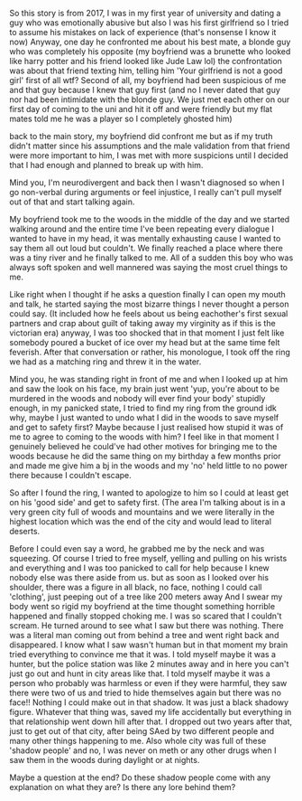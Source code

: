 So this story is from 2017, I was in my first year of university and dating a guy who was emotionally abusive but also I was his first girlfriend so I tried to assume his mistakes on lack of experience (that's nonsense I know it now)
Anyway, one day he confronted me about his best mate, a blonde guy who was completely his opposite (my boyfriend was a brunette who looked like harry potter and his friend looked like Jude Law lol) 
the confrontation was about that friend texting him, telling him 'Your girlfriend is not a good girl' first of all wtf? Second of all, my boyfriend had been suspicious of me and that guy because I knew that guy first (and no I never dated that guy nor had been intimidate with the blonde guy. 
We just met each other on our first day of coming to the uni and hit it off and were friendly but my flat mates told me he was a player so I completely ghosted him) 

back to the main story, my boyfriend did confront me but as if my truth didn't matter since his assumptions and the male validation from that friend were more important to him, I was met with more suspicions until I decided that I had enough and planned to break up with him.

Mind you, I'm neurodivergent and back then I wasn't diagnosed so when I go non-verbal during arguments or feel injustice, I really can't pull myself out of that and start talking again. 

My boyfriend took me to the woods in the middle of the day and we started walking around and the entire time I've been repeating every dialogue I wanted to have in my head, it was mentally exhausting cause I wanted to say them all out loud but couldn't. 
We finally reached a place where there was a tiny river and he finally talked to me. All of a sudden this boy who was always soft spoken and well mannered was saying the most cruel things to me. 

Like right when I thought if he asks a question finally I can open my mouth and talk, he started saying the most bizarre things I never thought a person could say. (It included how he feels about us being eachother's first sexual partners and crap about guilt of taking away my virginity as if this is the victorian era) 
anyway, I was too shocked that in that moment I just felt like somebody poured a bucket of ice over my head but at the same time felt feverish. After that conversation or rather, his monologue, I took off the ring we had as a matching ring and threw it in the water.

Mind you, he was standing right in front of me and when I looked up at him and saw the look on his face, my brain just went 'yup, you're about to be murdered in the woods and nobody will ever find your body' 
stupidly enough, in my panicked state, I tried to find my ring from the ground idk why, maybe I just wanted to undo what I did in the woods to save myself and get to safety first? Maybe because I just realised how stupid it was of me to agree to coming to the woods with him? 
I feel like in that moment I genuinely believed he could've had other motives for bringing me to the woods because he did the same thing on my birthday a few months prior and made me give him a bj in the woods and my 'no' held little to no power there because I couldn't escape.

So after I found the ring, I wanted to apologize to him so I could at least get on his 'good side' and get to safety first. (The area I'm talking about is in a very green city full of woods and mountains and we were literally in the highest location which was the end of the city and would lead to literal deserts.

Before I could even say a word, he grabbed me by the neck and was squeezing. Of course I tried to free myself, yelling and pulling on his wrists and everything and I was too panicked to call for help because I knew nobody else was there aside from us.
but as soon as I looked over his shoulder, there was a figure in all black, no face, nothing I could call 'clothing', just peeping out of a tree like 200 meters away
And I swear my body went so rigid my boyfriend at the time thought something horrible happened and finally stopped choking me. I was so scared that I couldn't scream. 
He turned around to see what I saw but there was nothing. 
There was a literal man coming out from behind a tree and went right back and disappeared. 
I know what I saw wasn't human but in that moment my brain tried everything to convince me that it was. 
I told myself maybe it was a hunter, but the police station was like 2 minutes away and in here you can't just go out and hunt in city areas like that. 
I told myself maybe it was a person who probably was harmless or even if they were harmful, they saw there were two of us and tried to hide themselves again but there was no face!! 
Nothing I could make out in that shadow. It was just a black shadowy figure. Whatever that thing was, saved my life accidentally but everything in that relationship went down hill after that. 
I dropped out two years after that, just to get out of that city, after being SAed by two different people and many other things happening to me.
Also whole city was full of these 'shadow people' and no, I was never on meth or any other drugs when I saw them in the woods during daylight or at nights.

Maybe a question at the end? Do these shadow people come with any explanation on what they are? Is there any lore behind them?